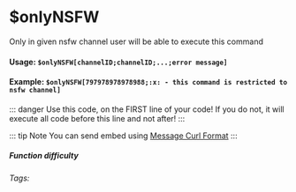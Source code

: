 # $onlyNSFW
Only in given nsfw channel user will be able to execute this command

#### Usage: `$onlyNSFW[channelID;channelID;...;error message]`

#### Example: `$onlyNSFW[797978978978988;:x: - this command is restricted to nsfw channel]`

::: danger
Use this code, on the FIRST line of your code! If you do not, it will execute all code before this line and not after!
:::

::: tip Note
You can send embed using [Message Curl Format](../../CodeReferences/ref.message_curl_format.md)
:::

##### Function difficulty <Badge type="warning" text="Medium" vertical="middle" /> 
###### Tags: <Badge type="tip" text="Only If" vertical="middle" /> <Badge type="tip" text="channel restrictions" vertical="middle" /> <Badge type="tip" text="Only Execute if" vertical="middle" />